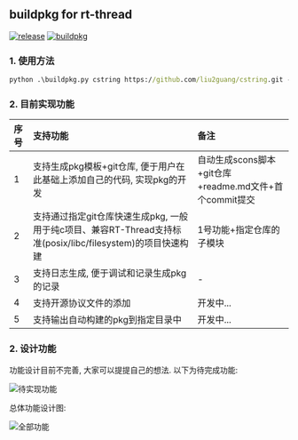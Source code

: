 ## buildpkg for rt-thread 

[![release](https://img.shields.io/badge/release-v0.1.0-orange.svg)]()
[![buildpkg](https://img.shields.io/badge/build-pass-blue.svg)]()

### 1. 使用方法
```cmd
python .\buildpkg.py cstring https://github.com/liu2guang/cstring.git --version=1.0.0 -l MIT 
```

### 2. 目前实现功能

| 序号 | 支持功能 | 备注 |
| :--- | :--- | :--- |
| 1 | 支持生成pkg模板+git仓库, 便于用户在此基础上添加自己的代码, 实现pkg的开发 | 自动生成scons脚本+git仓库+readme.md文件+首个commit提交 |
| 2 | 支持通过指定git仓库快速生成pkg, 一般用于纯c项目、兼容RT-Thread支持标准(posix/libc/filesystem)的项目快速构建 | 1号功能+指定仓库的子模块 |
| 3 | 支持日志生成, 便于调试和记录生成pkg的记录 | - |
| 4 | 支持开源协议文件的添加 | 开发中... | 
| 5 | 支持输出自动构建的pkg到指定目录中 | 开发中... | 

### 2. 设计功能

功能设计目前不完善, 大家可以提提自己的想法. 以下为待完成功能: 

![待实现功能](https://i.imgur.com/gKehWKr.png) 

总体功能设计图: 

![全部功能](https://i.imgur.com/iGmWMQ1.png)
